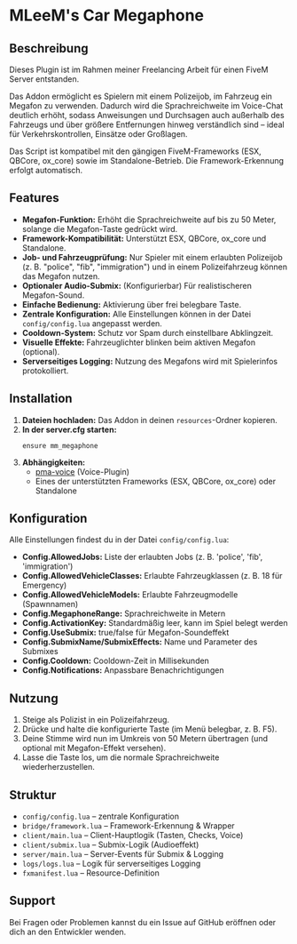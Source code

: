 # MLeeM's Car Megaphone

## Beschreibung
Dieses Plugin ist im Rahmen meiner Freelancing Arbeit für einen FiveM Server entstanden.

Das Addon ermöglicht es Spielern mit einem Polizeijob, im Fahrzeug ein Megafon zu verwenden. Dadurch wird die Sprachreichweite im Voice-Chat deutlich erhöht, sodass Anweisungen und Durchsagen auch außerhalb des Fahrzeugs und über größere Entfernungen hinweg verständlich sind – ideal für Verkehrskontrollen, Einsätze oder Großlagen.

Das Script ist kompatibel mit den gängigen FiveM-Frameworks (ESX, QBCore, ox_core) sowie im Standalone-Betrieb. Die Framework-Erkennung erfolgt automatisch.

## Features

- **Megafon-Funktion:** Erhöht die Sprachreichweite auf bis zu 50 Meter, solange die Megafon-Taste gedrückt wird.
- **Framework-Kompatibilität:** Unterstützt ESX, QBCore, ox_core und Standalone.
- **Job- und Fahrzeugprüfung:** Nur Spieler mit einem erlaubten Polizeijob (z. B. "police", "fib", "immigration") und in einem Polizeifahrzeug können das Megafon nutzen.
- **Optionaler Audio-Submix:** (Konfigurierbar) Für realistischeren Megafon-Sound.
- **Einfache Bedienung:** Aktivierung über frei belegbare Taste.
- **Zentrale Konfiguration:** Alle Einstellungen können in der Datei `config/config.lua` angepasst werden.
- **Cooldown-System:** Schutz vor Spam durch einstellbare Abklingzeit.
- **Visuelle Effekte:** Fahrzeuglichter blinken beim aktiven Megafon (optional).
- **Serverseitiges Logging:** Nutzung des Megafons wird mit Spielerinfos protokolliert.

## Installation

1. **Dateien hochladen:** Das Addon in deinen `resources`-Ordner kopieren.
2. **In der server.cfg starten:**
   ```
   ensure mm_megaphone
   ```
3. **Abhängigkeiten:**
   - [pma-voice](https://github.com/AvarianKnight/pma-voice) (Voice-Plugin)
   - Eines der unterstützten Frameworks (ESX, QBCore, ox_core) oder Standalone

## Konfiguration

Alle Einstellungen findest du in der Datei `config/config.lua`:
- **Config.AllowedJobs:** Liste der erlaubten Jobs (z. B. 'police', 'fib', 'immigration')
- **Config.AllowedVehicleClasses:** Erlaubte Fahrzeugklassen (z. B. 18 für Emergency)
- **Config.AllowedVehicleModels:** Erlaubte Fahrzeugmodelle (Spawnnamen)
- **Config.MegaphoneRange:** Sprachreichweite in Metern
- **Config.ActivationKey:** Standardmäßig leer, kann im Spiel belegt werden
- **Config.UseSubmix:** true/false für Megafon-Soundeffekt
- **Config.SubmixName/SubmixEffects:** Name und Parameter des Submixes
- **Config.Cooldown:** Cooldown-Zeit in Millisekunden
- **Config.Notifications:** Anpassbare Benachrichtigungen

## Nutzung

1. Steige als Polizist in ein Polizeifahrzeug.
2. Drücke und halte die konfigurierte Taste (im Menü belegbar, z. B. F5).
3. Deine Stimme wird nun im Umkreis von 50 Metern übertragen (und optional mit Megafon-Effekt versehen).
4. Lasse die Taste los, um die normale Sprachreichweite wiederherzustellen.

## Struktur

- `config/config.lua` – zentrale Konfiguration
- `bridge/framework.lua` – Framework-Erkennung & Wrapper
- `client/main.lua` – Client-Hauptlogik (Tasten, Checks, Voice)
- `client/submix.lua` – Submix-Logik (Audioeffekt)
- `server/main.lua` – Server-Events für Submix & Logging
- `logs/logs.lua` – Logik für serverseitiges Logging
- `fxmanifest.lua` – Resource-Definition

## Support

Bei Fragen oder Problemen kannst du ein Issue auf GitHub eröffnen oder dich an den Entwickler wenden.
